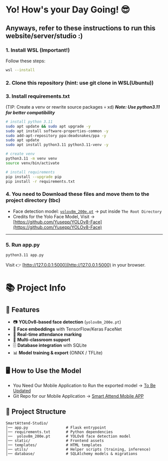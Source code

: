 

# Yo! How's your Day Going! 😎

## Anyways, refer to these instructions to run this website/server/studio :)



### 1. Install WSL (Important!)

Follow these steps:

```bash
wsl --install
```

### 2. Clone this repository (hint: use git clone in WSL(Ubuntu))

### 3. Install requirements.txt

(TIP: Create a venv or rewrite source packages 💀 xd)
***Note: Use python3.11 for better compatibility***

```bash
# install python 3.11
sudo apt update && sudo apt upgrade -y
sudo apt install software-properties-common -y
sudo add-apt-repository ppa:deadsnakes/ppa -y
sudo apt update
sudo apt install python3.11 python3.11-venv -y

# create venv
python3.11 -m venv venv
source venv/bin/activate

# install requirements
pip install --upgrade pip
pip install -r requirements.txt
```



### 4. You need to Download these files and move them to the project directory (tbc)

* Face detection model: [`yolov8m_200e.pt`](https://drive.google.com/file/d/1IJZBcyMHGhzAi0G4aZLcqryqZSjPsps-/view?usp=sharing) → put inside `The Root Directory`
* Credits for the Yolo Face Model, Visit -> [https://github.com/Yusepp/YOLOv8-Face](https://github.com/Yusepp/YOLOv8-Face) 

---

### 5. Run app.py

```bash
python3.11 app.py
```

Visit 👉 [http://127.0.0.1:5000](http://127.0.0.1:5000) in your browser.



# 📚 Project Info

## 🚀 Features

* 📷 **YOLOv8-based face detection** (`yolov8m_200e.pt`)
* 🧠 **Face embeddings** with TensorFlow/Keras FaceNet
* 🔄 **Real-time attendance marking**
* 🏫 **Multi-classroom support**
* 🗄 **Database integration** with SQLite
* 📊 **Model training & export** (ONNX / TFLite)



## 🖥️ How to Use the Model

* You Need Our Mobile Application to Run the exported model -> [To Be Updated](https://images.alphacoders.com/137/1377812.png)
* Git Repo for our Mobile Application -> [Smart Attend Mobile APP](https://github.com/CH-V-N-Rugvidh/SmartAttendMobile)





## 📁 Project Structure

```
SmartAttend-Studio/
│── app.py                 # Flask entrypoint
│── requirements.txt       # Python dependencies
│──  yolov8m_200e.pt       # YOLOv8 face detection model
│── static/                # Frontend assets
│── templates/             # HTML templates
│── utils/                 # Helper scripts (training, inference)
│── database/              # SQLAlchemy models & migrations
```



